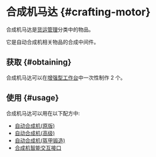# 合成机马达 {#crafting-motor}

合成机马达是[货运管理](/Cargo-Management)分类中的物品。

它是自动合成机相关物品的合成中间件。

## 获取 {#obtaining}

合成机马达可以在[增强型工作台](/Enhanced-Crafting-Table)中一次性制作 2 个。

## 使用 {#usage}

合成机马达可以用在以下配方中:

* [自动合成机(原版)](/Auto-Crafter)
* [自动合成机(高级)](/Auto-Crafter)
* [自动合成机(盔甲锻造)](/Auto-Crafter)
* [合成机智能交互接口](/Crafter-Smart-Port)
